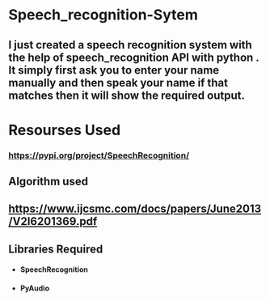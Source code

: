 # Speech_recognition-Sytem
<h2>I just created a speech recognition system with the help of speech_recognition API with python . It simply first ask you to enter your name manually and then speak your name if that matches then it will show the required output.</h2>

<h1>Resourses Used</h1>

<h3><a href="https://pypi.org/project/SpeechRecognition/">https://pypi.org/project/SpeechRecognition/</a></h3>
<h2>Algorithm used </h2>
<h2><a href="https://www.ijcsmc.com/docs/papers/June2013/V2I6201369.pdf">https://www.ijcsmc.com/docs/papers/June2013/V2I6201369.pdf</a></h2>
<h2>Libraries Required</h2>
<ul>
  <li><h4>SpeechRecognition</h4></li>
  <li><h4>PyAudio</h4></li>
  </ul>
